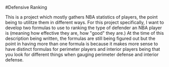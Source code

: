
#Defensive Ranking

This is a project which mostly gathers NBA statistics of players, the point being to utilitze them in different ways. For this project specifically, I want to develop two formulas to use to ranking the type of defender an NBA player is (meaning how effective they are, how "good" they are.) At the time of this description being written, the formulas are still being figured out but the point in having more than one formula is because it makes more sense to have distinct formulas for perimeter players and interior players being that you look for different things when gauging perimeter defense and interior defense.
